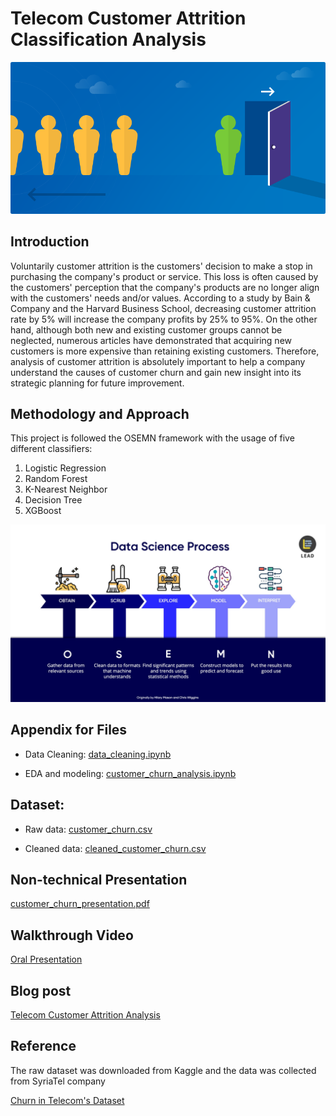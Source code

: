 
# Telecom Customer Attrition Classification Analysis
![](churn.png)

## Introduction

Voluntarily customer attrition is the customers' decision to make a stop in purchasing the company's product or service. This loss is often caused by the customers' perception that the company's products are no longer align with the customers' needs and/or values. According to a study by Bain & Company and the Harvard Business School, decreasing customer attrition rate by 5% will increase the company profits by 25% to 95%. On the other hand, although both new and existing customer groups cannot be neglected, numerous articles have demonstrated that acquiring new customers is more expensive than retaining existing customers. Therefore, analysis of customer attrition is absolutely important to help a company understand the causes of customer churn and gain new insight into its strategic planning for future improvement.

## Methodology and Approach

This project is followed the OSEMN framework with the usage of five different classifiers:

1. Logistic Regression
2. Random Forest
3. K-Nearest Neighbor
4. Decision Tree
5. XGBoost 

![](OSEMN.jpg)


## Appendix for Files
- Data Cleaning: <a href="https://github.com/linhmai19/customer_attrition_classification_models/blob/master/data_cleaning.ipynb">data_cleaning.ipynb</a>

- EDA and modeling: <a href="https://github.com/linhmai19/telecom_customer_attrition_analysis/blob/master/mod_customer_churn_analysis.ipynb">customer_churn_analysis.ipynb</a>

## Dataset:
- Raw data: <a href="https://github.com/linhmai19/customer_attrition_classification_models/blob/master/customer_churn.csv">customer_churn.csv</a>

- Cleaned data: <a href="https://github.com/linhmai19/customer_attrition_classification_models/blob/master/cleaned_customer_churn.csv">cleaned_customer_churn.csv</a>

## Non-technical Presentation

<a href="https://github.com/linhmai19/customer_attrition_classification_models/blob/master/customer_attrition_presentation.pdf">customer_churn_presentation.pdf</a>

## Walkthrough Video

<a href="https://github.com/linhmai19/customer_attrition_classification_models/blob/master/oral_presentation.mp4">Oral Presentation</a>

## Blog post

<a href="https://linhnp-mai.medium.com/telecom-customer-attrition-analysis-6d5da0f3c361">Telecom Customer Attrition Analysis</a>

## Reference 
The raw dataset was downloaded from Kaggle and the data was collected from SyriaTel company 

<a href="https://www.kaggle.com/becksddf/churn-in-telecoms-dataset">Churn in Telecom's Dataset</a>

